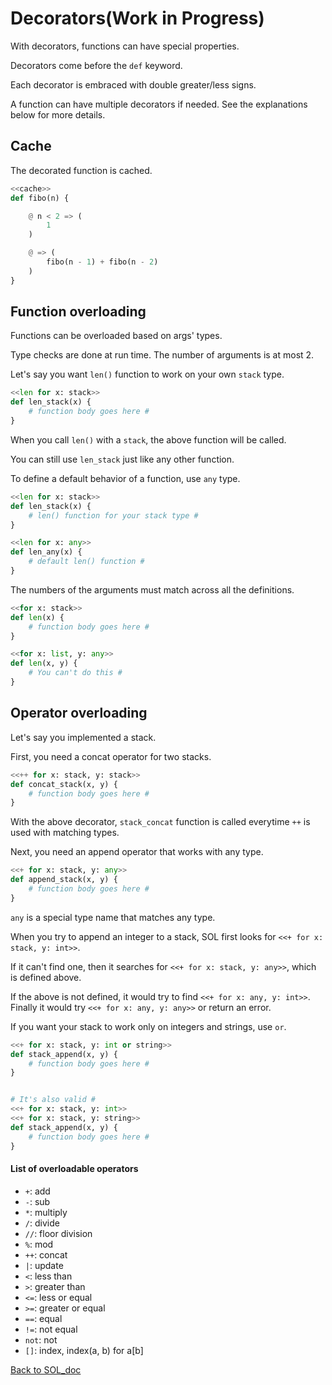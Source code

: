 # Decorators(Work in Progress)

With decorators, functions can have special properties.

Decorators come before the `def` keyword.

Each decorator is embraced with double greater/less signs.

A function can have multiple decorators if needed. See the explanations below for more details.


## Cache
The decorated function is cached.
```python
<<cache>>
def fibo(n) {

    @ n < 2 => (
        1
    )

    @ => (
        fibo(n - 1) + fibo(n - 2)
    )
}
```

## Function overloading

Functions can be overloaded based on args' types.

Type checks are done at run time. The number of arguments is at most 2.

Let's say you want `len()` function to work on your own `stack` type.
```python
<<len for x: stack>>
def len_stack(x) {
    # function body goes here #
}
```

When you call `len()` with a `stack`, the above function will be called.

You can still use `len_stack` just like any other function.

To define a default behavior of a function, use `any` type.
```python
<<len for x: stack>>
def len_stack(x) {
    # len() function for your stack type #
}

<<len for x: any>>
def len_any(x) {
    # default len() function #
}
```

The numbers of the arguments must match across all the definitions.
```python
<<for x: stack>>
def len(x) {
    # function body goes here #
}

<<for x: list, y: any>>
def len(x, y) {
    # You can't do this #
}
```

## Operator overloading

Let's say you implemented a stack.

First, you need a concat operator for two stacks.
```python
<<++ for x: stack, y: stack>>
def concat_stack(x, y) {
    # function body goes here #
}
```

With the above decorator, `stack_concat` function is called everytime `++` is used with matching types.

Next, you need an append operator that works with any type.
```python
<<+ for x: stack, y: any>>
def append_stack(x, y) {
    # function body goes here #
}
```
`any` is a special type name that matches any type.

When you try to append an integer to a stack, SOL first looks for `<<+ for x: stack, y: int>>`.

If it can't find one, then it searches for `<<+ for x: stack, y: any>>`, which is defined above.

If the above is not defined, it would try to find `<<+ for x: any, y: int>>`. Finally it would try `<<+ for x: any, y: any>>` or return an error.

If you want your stack to work only on integers and strings, use `or`.

```python
<<+ for x: stack, y: int or string>>
def stack_append(x, y) {
    # function body goes here #
}


# It's also valid #
<<+ for x: stack, y: int>>
<<+ for x: stack, y: string>>
def stack_append(x, y) {
    # function body goes here #
}
```

#### List of overloadable operators
- `+`: add
- `-`: sub
- `*`: multiply
- `/`: divide
- `//`: floor division
- `%`: mod
- `++`: concat
- `|`: update
- `<`: less than
- `>`: greater than
- `<=`: less or equal
- `>=`: greater or equal
- `==`: equal
- `!=`: not equal
- `not`: not
- `[]`: index, index(a, b) for a[b]


[Back to SOL_doc](README.md)
